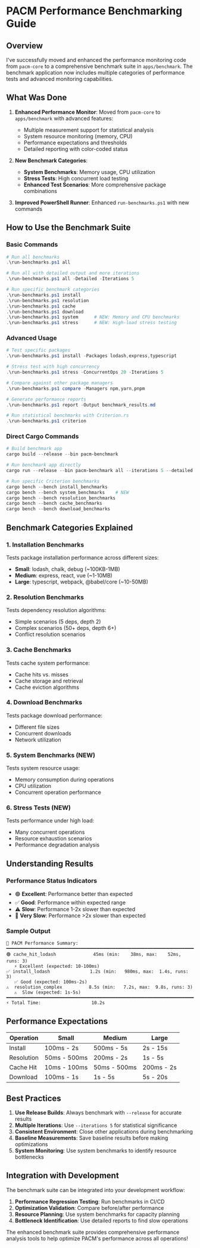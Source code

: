# PACM Performance Benchmarking Guide

## Overview

I've successfully moved and enhanced the performance monitoring code from `pacm-core` to a comprehensive benchmark suite in `apps/benchmark`. The benchmark application now includes multiple categories of performance tests and advanced monitoring capabilities.

## What Was Done

1. **Enhanced Performance Monitor**: Moved from `pacm-core` to `apps/benchmark` with advanced features:
   - Multiple measurement support for statistical analysis
   - System resource monitoring (memory, CPU)
   - Performance expectations and thresholds
   - Detailed reporting with color-coded status

2. **New Benchmark Categories**:
   - **System Benchmarks**: Memory usage, CPU utilization
   - **Stress Tests**: High concurrent load testing
   - **Enhanced Test Scenarios**: More comprehensive package combinations

3. **Improved PowerShell Runner**: Enhanced `run-benchmarks.ps1` with new commands

## How to Use the Benchmark Suite

### Basic Commands

```powershell
# Run all benchmarks
.\run-benchmarks.ps1 all

# Run all with detailed output and more iterations
.\run-benchmarks.ps1 all -Detailed -Iterations 5

# Run specific benchmark categories
.\run-benchmarks.ps1 install
.\run-benchmarks.ps1 resolution
.\run-benchmarks.ps1 cache
.\run-benchmarks.ps1 download
.\run-benchmarks.ps1 system      # NEW: Memory and CPU benchmarks
.\run-benchmarks.ps1 stress      # NEW: High-load stress testing
```

### Advanced Usage

```powershell
# Test specific packages
.\run-benchmarks.ps1 install -Packages lodash,express,typescript

# Stress test with high concurrency
.\run-benchmarks.ps1 stress -ConcurrentOps 20 -Iterations 5

# Compare against other package managers
.\run-benchmarks.ps1 compare -Managers npm,yarn,pnpm

# Generate performance reports
.\run-benchmarks.ps1 report -Output benchmark_results.md

# Run statistical benchmarks with Criterion.rs
.\run-benchmarks.ps1 criterion
```

### Direct Cargo Commands

```powershell
# Build benchmark app
cargo build --release --bin pacm-benchmark

# Run benchmark app directly
cargo run --release --bin pacm-benchmark all --iterations 5 --detailed

# Run specific Criterion benchmarks
cargo bench --bench install_benchmarks
cargo bench --bench system_benchmarks    # NEW
cargo bench --bench resolution_benchmarks
cargo bench --bench cache_benchmarks
cargo bench --bench download_benchmarks
```

## Benchmark Categories Explained

### 1. Installation Benchmarks
Tests package installation performance across different sizes:
- **Small**: lodash, chalk, debug (~100KB-1MB)
- **Medium**: express, react, vue (~1-10MB)
- **Large**: typescript, webpack, @babel/core (~10-50MB)

### 2. Resolution Benchmarks
Tests dependency resolution algorithms:
- Simple scenarios (5 deps, depth 2)
- Complex scenarios (50+ deps, depth 6+)
- Conflict resolution scenarios

### 3. Cache Benchmarks
Tests cache system performance:
- Cache hits vs. misses
- Cache storage and retrieval
- Cache eviction algorithms

### 4. Download Benchmarks
Tests package download performance:
- Different file sizes
- Concurrent downloads
- Network utilization

### 5. System Benchmarks (NEW)
Tests system resource usage:
- Memory consumption during operations
- CPU utilization
- Concurrent operation performance

### 6. Stress Tests (NEW)
Tests performance under high load:
- Many concurrent operations
- Resource exhaustion scenarios
- Performance degradation analysis

## Understanding Results

### Performance Status Indicators
- 🟢 **Excellent**: Performance better than expected
- ✅ **Good**: Performance within expected range
- ⚠️ **Slow**: Performance 1-2x slower than expected
- 🐌 **Very Slow**: Performance >2x slower than expected

### Sample Output
```
🚀 PACM Performance Summary:
━━━━━━━━━━━━━━━━━━━━━━━━━━━━━━━━━━━━━━━━━━━━━━━━━━━━━━━━━━━━━━━━━━━━━━━━━━━━━━━━
🟢 cache_hit_lodash              45ms (min:    38ms, max:    52ms, runs: 3)
   ⚡ Excellent (expected: 10-100ms)
✅ install_lodash               1.2s (min:   980ms, max:  1.4s, runs: 3)
   ✅ Good (expected: 100ms-2s)
⚠️  resolution_complex          8.5s (min:   7.2s, max:  9.8s, runs: 3)
   ⚠️  Slow (expected: 1s-5s)
━━━━━━━━━━━━━━━━━━━━━━━━━━━━━━━━━━━━━━━━━━━━━━━━━━━━━━━━━━━━━━━━━━━━━━━━━━━━━━━━
⚡ Total Time:                   10.2s
```

## Performance Expectations

| Operation | Small | Medium | Large |
|-----------|-------|--------|-------|
| Install | 100ms - 2s | 500ms - 5s | 2s - 15s |
| Resolution | 50ms - 500ms | 200ms - 2s | 1s - 5s |
| Cache Hit | 10ms - 100ms | 50ms - 500ms | 200ms - 2s |
| Download | 100ms - 1s | 1s - 5s | 5s - 20s |

## Best Practices

1. **Use Release Builds**: Always benchmark with `--release` for accurate results
2. **Multiple Iterations**: Use `--iterations 5` for statistical significance
3. **Consistent Environment**: Close other applications during benchmarking
4. **Baseline Measurements**: Save baseline results before making optimizations
5. **System Monitoring**: Use system benchmarks to identify resource bottlenecks

## Integration with Development

The benchmark suite can be integrated into your development workflow:

1. **Performance Regression Testing**: Run benchmarks in CI/CD
2. **Optimization Validation**: Compare before/after performance
3. **Resource Planning**: Use system benchmarks for capacity planning
4. **Bottleneck Identification**: Use detailed reports to find slow operations

The enhanced benchmark suite provides comprehensive performance analysis tools to help optimize PACM's performance across all operations!
